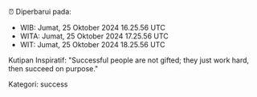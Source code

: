⏰ Diperbarui pada:
- WIB: Jumat, 25 Oktober 2024 16.25.56 UTC
- WITA: Jumat, 25 Oktober 2024 17.25.56 UTC
- WIT: Jumat, 25 Oktober 2024 18.25.56 UTC

Kutipan Inspiratif:
"Successful people are not gifted; they just work hard, then succeed on purpose."


Kategori: success

